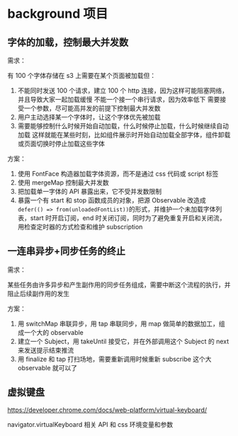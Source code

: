 # background 项目

## 字体的加载，控制最大并发数

需求：

有 100 个字体存储在 s3 上需要在某个页面被加载但：

1. 不能同时发送 100 个请求，建立 100 个 http 连接，因为这样可能阻塞网络，并且导致大家一起加载缓慢
   不能一个接一个串行请求，因为效率低下
   需要接受一个参数，尽可能高并发的前提下控制最大并发数
2. 用户主动选择某一个字体时，让这个字体优先被加载
3. 需要能够控制什么时候开始自动加载，什么时候停止加载，什么时候继续自动加载
   这样就能在某些时刻，比如组件展示时开始自动加载全部字体，组件卸载或页面切换时停止加载这些字体

方案：

1. 使用 FontFace 构造器加载字体资源，而不是通过 css 代码或 script 标签
2. 使用 mergeMap 控制最大并发数
3. 把加载单一字体的 API 暴露出来，它不受并发数限制
4. 暴露一个有 start 和 stop 函数成员的对象，把源 Observable 改造成`defer(() => from(unloadedFontList))`的形式，并维护一个未加载字体列表，start 时开启订阅，end 时关闭订阅，同时为了避免重复开启和关闭流，用检查定时器的方式检查和维护 subscription

## 一连串异步+同步任务的终止

需求：

某些任务由许多异步和产生副作用的同步任务组成，需要中断这个流程的执行，并阻止后续副作用的发生

方案：

1. 用 switchMap 串联异步，用 tap 串联同步，用 map 做简单的数据加工，组成一个大的 observable
2. 建立一个 Subject，用 takeUntil 接受它，并在外部调用这个 Subject 的 next 来发送提示结束推流
3. 用 finalize 和 tap 打扫场地，需要重新调用时候重新 subscribe 这个大 observable 就可以了

## 虚拟键盘

https://developer.chrome.com/docs/web-platform/virtual-keyboard/

navigator.virtualKeyboard 相关 API 和 css 环境变量和参数
